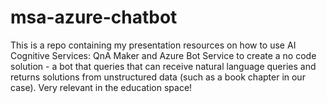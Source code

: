 # msa-azure-chatbot

This is a repo containing my presentation resources on how to use AI Cognitive Services: QnA Maker and Azure Bot Service to create a no code solution - a bot that queries that can receive natural language queries and returns solutions from unstructured data (such as a book chapter in our case). Very relevant in the education space!
